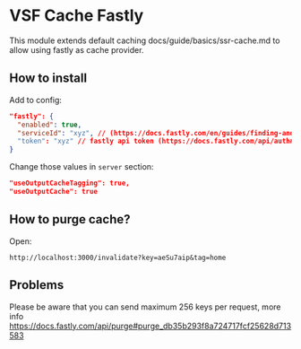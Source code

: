 # VSF Cache Fastly
This module extends default caching docs/guide/basics/ssr-cache.md to allow using fastly as cache provider.

## How to install
Add to config:
```json
"fastly": {
  "enabled": true,
  "serviceId": "xyz", // (https://docs.fastly.com/en/guides/finding-and-managing-your-account-info#finding-your-service-id)
  "token": "xyz" // fastly api token (https://docs.fastly.com/api/auth#tokens)
}
```

Change those values in `server` section:
```json
"useOutputCacheTagging": true,
"useOutputCache": true
```

## How to purge cache?
Open:
```
http://localhost:3000/invalidate?key=aeSu7aip&tag=home
```

## Problems
Please be aware that you can send maximum 256 keys per request, more info https://docs.fastly.com/api/purge#purge_db35b293f8a724717fcf25628d713583
